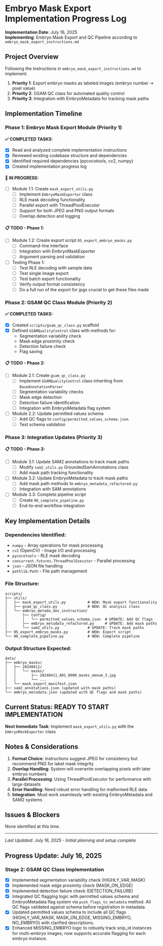 # Embryo Mask Export Implementation Progress Log

**Implementation Date**: July 16, 2025  
**Implementing**: Embryo Mask Export and QC Pipeline according to `embryo_mask_export_instructions.md`

## Project Overview

Following the instructions in `embryo_mask_export_instructions.md` to implement:
1. **Priority 1**: Export embryo masks as labeled images (embryo number → pixel value)
2. **Priority 2**: GSAM QC class for automated quality control  
3. **Priority 3**: Integration with EmbryoMetadata for tracking mask paths

## Implementation Timeline

### Phase 1: Embryo Mask Export Module (Priority 1)

#### ✅ COMPLETED TASKS:
- [x] Read and analyzed complete implementation instructions
- [x] Reviewed existing codebase structure and dependencies
- [x] Identified required dependencies (pycocotools, cv2, numpy)
- [x] Created implementation progress log

#### 🔄 IN PROGRESS:
- [ ] Module 1.1: Create `mask_export_utils.py` 
  - [ ] Implement `EmbryoMaskExporter` class
  - [ ] RLE mask decoding functionality
  - [ ] Parallel export with ThreadPoolExecutor
  - [ ] Support for both JPEG and PNG output formats
  - [ ] Overlap detection and logging

#### 📋 TODO - Phase 1:
- [ ] Module 1.2: Create export script `05_export_embryo_masks.py`
  - [ ] Command-line interface
  - [ ] Integration with EmbryoMaskExporter
  - [ ] Argument parsing and validation
- [ ] Testing Phase 1:
  - [ ] Test RLE decoding with sample data
  - [ ] Test single image export
  - [ ] Test batch export functionality
  - [ ] Verify output format consistency
  - [ ] Do a full run of the export for jpgs crucial to get these files made 

### Phase 2: GSAM QC Class Module (Priority 2)

#### ✅ COMPLETED TASKS:
- [x] Created `scripts/gsam_qc_class.py` scaffold
- [x] Defined `GSAMQualityControl` class with methods for:
  - Segmentation variability check
  - Mask edge proximity check
  - Detection failure check
  - Flag saving

#### 📋 TODO - Phase 2:
- [ ] Module 2.1: Create `gsam_qc_class.py`
  - [ ] Implement `GSAMQualityControl` class inheriting from `BaseAnnotationParser`
  - [ ] Segmentation variability checks
  - [ ] Mask edge detection
  - [ ] Detection failure identification
  - [ ] Integration with EmbryoMetadata flag system
- [ ] Module 2.2: Update permitted values schema
  - [ ] Add QC flags to `config/permitted_values_schema.json`
  - [ ] Test schema validation

### Phase 3: Integration Updates (Priority 3)

#### 📋 TODO - Phase 3:
- [ ] Module 3.1: Update SAM2 annotations to track mask paths
  - [ ] Modify `sam2_utils.py` GroundedSamAnnotations class
  - [ ] Add mask path tracking functionality
- [ ] Module 3.2: Update EmbryoMetadata to track mask paths  
  - [ ] Add mask path methods to `embryo_metadata_refactored.py`
  - [ ] Integration with SAM annotations
- [ ] Module 3.3: Complete pipeline script
  - [ ] Create `06_complete_pipeline.py`
  - [ ] End-to-end workflow integration

## Key Implementation Details

### Dependencies Identified:
- `numpy` - Array operations for mask processing
- `cv2` (OpenCV) - Image I/O and processing  
- `pycocotools` - RLE mask decoding
- `concurrent.futures.ThreadPoolExecutor` - Parallel processing
- `json` - JSON file handling
- `pathlib.Path` - File path management

### File Structure:
```
scripts/
├── utils/
│   ├── mask_export_utils.py          # NEW: Mask export functionality
│   ├── gsam_qc_class.py              # NEW: QC analysis class
│   └── embryo_metada_dev_instruction/
│       ├── config/
│       │   └── permitted_values_schema.json  # UPDATE: Add QC flags
│       ├── embryo_metadata_refactored.py     # UPDATE: Add mask paths
│       └── sam2_utils.py             # UPDATE: Track mask paths
├── 05_export_embryo_masks.py         # NEW: Export script
└── 06_complete_pipeline.py           # NEW: Complete pipeline
```

### Output Structure Expected:
```
data/
├── embryo_masks/
│   ├── 20240411/
│   │   └── masks/
│   │       ├── 20240411_A01_0000_masks_emnum_3.jpg
│   │       └── ...
│   └── mask_export_manifest.json
├── sam2_annotations.json (updated with mask paths)
└── embryo_metadata.json (updated with QC flags and mask paths)
```

## Current Status: READY TO START IMPLEMENTATION

**Next Immediate Task**: Implement `mask_export_utils.py` with the `EmbryoMaskExporter` class

## Notes & Considerations

1. **Format Choice**: Instructions suggest JPEG for consistency but recommend PNG for label mask integrity
2. **Overlap Handling**: System will overwrite overlapping pixels with later embryo numbers
3. **Parallel Processing**: Using ThreadPoolExecutor for performance with large datasets
4. **Error Handling**: Need robust error handling for malformed RLE data
5. **Integration**: Must work seamlessly with existing EmbryoMetadata and SAM2 systems

## Issues & Blockers

None identified at this time.

---

*Last Updated: July 16, 2025 - Initial planning and setup complete*

## Progress Update: July 16, 2025

### Stage 2: GSAM QC Class Implementation
- [x] Implemented segmentation variability check (HIGHLY_VAR_MASK)
- [x] Implemented mask edge proximity check (MASK_ON_EDGE)
- [x] Implemented detection failure check (DETECTION_FAILURE)
- [x] Integrated QC flagging logic with permitted values schema and EmbryoMetadata flag system via `push_flags_to_metadata` method. All QC flags validated against schema before registration in metadata.
- [x] Updated permitted values schema to include all QC flags (HIGHLY_VAR_MASK, MASK_ON_EDGE, MISSING_EMBRYO, NO_EMBRYO) with clarified descriptions.
- [x] Enhanced MISSING_EMBRYO logic to robustly track snip_id instances for multi-embryo images; now supports accurate flagging for each embryo instance.
